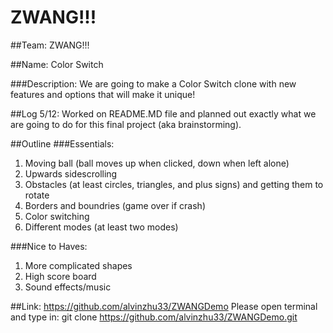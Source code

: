 # ZWANG!!!

##Team: ZWANG!!!

##Name: Color Switch

###Description:
We are going to make a Color Switch clone with new features and options that will make it unique!

##Log
5/12: Worked on README.MD file and planned out exactly what we are going to do for this final project (aka brainstorming).

##Outline
###Essentials:
1. Moving ball (ball moves up when clicked, down when left alone)
2. Upwards sidescrolling
3. Obstacles (at least circles, triangles, and plus signs) and getting them to rotate
4. Borders and boundries (game over if crash)
5. Color switching
6. Different modes (at least two modes)

###Nice to Haves:
1. More complicated shapes
2. High score board
3. Sound effects/music


##Link: https://github.com/alvinzhu33/ZWANGDemo
Please open terminal and type in: git clone https://github.com/alvinzhu33/ZWANGDemo.git
